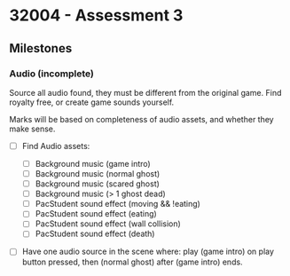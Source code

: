 # 32004 - Assessment 3

## Milestones

### Audio (incomplete)
Source all audio found, they must be different from the original game. Find royalty free, or create game sounds yourself.

Marks will be based on completeness of audio assets, and whether they make sense.

- [ ] Find Audio assets:
  - [ ] Background music (game intro)
  - [ ] Background music (normal ghost)
  - [ ] Background music (scared ghost)
  - [ ] Background music (> 1 ghost dead)
  - [ ] PacStudent sound effect (moving && !eating)
  - [ ] PacStudent sound effect (eating)
  - [ ] PacStudent sound effect (wall collision)
  - [ ] PacStudent sound effect (death)
- [ ] Have one audio source in the scene where: play (game intro) on play button pressed, then (normal ghost) after (game intro) ends.

